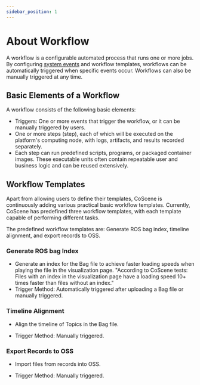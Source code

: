 ```yaml
---
sidebar_position: 1
---
```


# About Workflow

A workflow is a configurable automated process that runs one or more jobs. By configuring [system events](../../3-concepts/1-data-models.md#system-events) and workflow templates, workflows can be automatically triggered when specific events occur. Workflows can also be manually triggered at any time.

## Basic Elements of a Workflow

A workflow consists of the following basic elements:

- Triggers: One or more events that trigger the workflow, or it can be manually triggered by users.
- One or more steps (step), each of which will be executed on the platform's computing node, with logs, artifacts, and results recorded separately.
- Each step can run predefined scripts, programs, or packaged container images. These executable units often contain repeatable user and business logic and can be reused extensively.

## Workflow Templates

Apart from allowing users to define their templates, CoScene is continuously adding various practical basic workflow templates. Currently, CoScene has predefined three workflow templates, with each template capable of performing different tasks.

The predefined workflow templates are: Generate ROS bag index, timeline alignment, and export records to OSS.

### Generate ROS bag Index

- Generate an index for the Bag file to achieve faster loading speeds when playing the file in the visualization page. "According to CoScene tests: Files with an index in the visualization page have a loading speed 10+ times faster than files without an index."
- Trigger Method: Automatically triggered after uploading a Bag file or manually triggered.

### Timeline Alignment

- Align the timeline of Topics in the Bag file.

- Trigger Method: Manually triggered.

### Export Records to OSS

- Import files from records into OSS.

- Trigger Method: Manually triggered.
